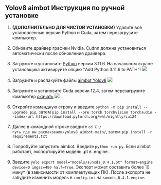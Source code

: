 ##  Yolov8 aimbot Инструкция по ручной установке
1. **(ДОПОЛНИТЕЛЬНО ДЛЯ ЧИСТОЙ УСТАНОВКИ)** Удалите все установленные версии Python и Cuda, затем перезагрузите компьютер.
<br></br>
2. Обновите драйвер графики Nvidia. Cudnn должна установиться автоматически после обновления драйвера.
<br></br>
3. Загрузите и установите [Python]((https://www.python.org/downloads/)) версии 3.11.6. На начальном экране установщика активируйте опцию "Add Python 3.11.6 to PATH"!
![](https://github.com/SunOner/yolov8_aimbot/blob/main/media/python.png)
<br></br>
4. Загрузите и распакуйте файлы [aimbot Yolov8](https://github.com/SunOner/yolov8_aimbot)
![](https://github.com/SunOner/yolov8_aimbot/blob/main/media/aimbot.png)
<br></br>
5. Загрузите и установите Cuda версии 12.4, затем перезагрузите компьютер [скачать](https://developer.download.nvidia.com/compute/cuda/12.4.0/local_installers/cuda_12.4.0_551.61_windows.exe)
![](https://github.com/SunOner/yolov8_aimbot/blob/main/media/cuda.png)
<br></br>
6. Откройте командную строку и введите `python -m pip install --upgrade pip`, затем `pip install --pre torch torchvision torchaudio --index-url https://download.pytorch.org/whl/nightly/cu124`
<br></br>
7. Далее в командной строке введите `cd C:/путь_где_вы_распаковали/yolov8_aimbot-main/`, затем `pip install -r requirements.txt`
<br></br>
8. Попробуйте запустить aimbot. Введите `python run.py`. Если aimbot работает, экспортируйте модель .pt в .engine.
<br></br>
9. Введите `yolo export model="models/sunxds_0.4.1.pt" format=engine device=0 imgsz=480 half=True`. Экспорт может составить более 10 минут (в зависимости от комплектующих ПК). После экспорта не забудьте изменить модель в `config.ini` на `sunxds_0.4.1.engine`.